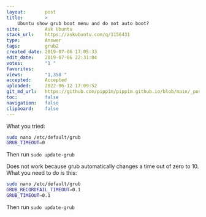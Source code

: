 ```yaml
---
layout:       post
title:        >
    Ubuntu show grub boot menu and do not auto boot?
site:         Ask Ubuntu
stack_url:    https://askubuntu.com/q/1156431
type:         Answer
tags:         grub2
created_date: 2019-07-06 17:05:33
edit_date:    2019-07-06 22:31:04
votes:        "1 "
favorites:    
views:        "1,358 "
accepted:     Accepted
uploaded:     2022-06-12 17:09:52
git_md_url:   https://github.com/pippim/pippim.github.io/blob/main/_posts/2019/2019-07-06-Ubuntu-show-grub-boot-menu-and-do-not-auto-boot_.md
toc:          false
navigation:   false
clipboard:    false
---
```



What you tried:

``` bash
sudo nano /etc/default/grub
GRUB_TIMEOUT=0
```

Then run `sudo update-grub`

Does not work because grub automatically changes a time out of zero to 10. What you need to do is this:

``` bash
sudo nano /etc/default/grub
GRUB_RECORDFAIL_TIMEOUT=0.1
GRUB_TIMEOUT=0.1
```

Then run `sudo update-grub`
